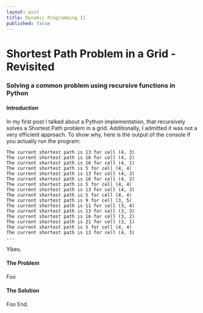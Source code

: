 ```yaml
---
layout: post
title: Dynamic Programming II
published: false
---
```


# Shortest Path Problem in a Grid - Revisited
### Solving a common problem using recursive functions in Python
#### Introduction
In my first post I talked about a Python implementation, that recursively solves a Shortest Path problem in a grid.
Additionally, I admitted it was not a very efficient approach. To show why, here is the output of the console if you actually run the program:
> 
```The current shortest path is 5 for cell (4, 4)
The current shortest path is 13 for cell (4, 3)
The current shortest path is 16 for cell (4, 2)
The current shortest path is 16 for cell (4, 1)
The current shortest path is 5 for cell (4, 4)
The current shortest path is 13 for cell (4, 3)
The current shortest path is 16 for cell (4, 2)
The current shortest path is 5 for cell (4, 4)
The current shortest path is 13 for cell (4, 3)
The current shortest path is 5 for cell (4, 4)
The current shortest path is 9 for cell (3, 5)
The current shortest path is 11 for cell (3, 4)
The current shortest path is 13 for cell (3, 3)
The current shortest path is 16 for cell (3, 2)
The current shortest path is 21 for cell (3, 1)
The current shortest path is 5 for cell (4, 4)
The current shortest path is 13 for cell (4, 3)
...
```

Yikes.

#### The Problem
Foo
#### The Solution
Foo
End.

